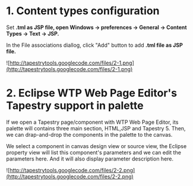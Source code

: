 # 1. Content types configuration #

Set **.tml as JSP file, open Windows -> preferences -> General -> Content Types -> Text -> JSP.**

In the File associations diallog, click "Add" button to add **.tml file as JSP file.**

![http://tapestrytools.googlecode.com/files/2-1.png](http://tapestrytools.googlecode.com/files/2-1.png)


# 2. Eclipse WTP Web Page Editor's Tapestry support in palette #

If we open a Tapestry page/component with WTP Web Page Editor, its palette will contains three main section, HTML,JSP and Tapestry 5. Then, we can drap-and-drop the components in the palette to the canvas.

We select a component in canvas design view or source view, the Eclipse property view will list this component's parameters and we can edit the parameters here. And it will also display parameter description here.

![http://tapestrytools.googlecode.com/files/2-2.png](http://tapestrytools.googlecode.com/files/2-2.png)